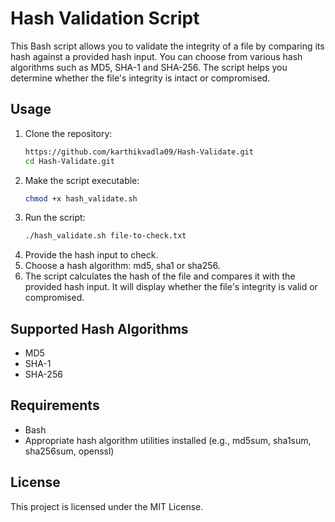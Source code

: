 # Hash Validation Script

This Bash script allows you to validate the integrity of a file by comparing its hash against a provided hash input. You can choose from various hash algorithms such as MD5, SHA-1 and SHA-256. The script helps you determine whether the file's integrity is intact or compromised.

## Usage

1. Clone the repository:
   ```bash
   https://github.com/karthikvadla09/Hash-Validate.git
   cd Hash-Validate.git
   ```
2. Make the script executable:
   ```bash
   chmod +x hash_validate.sh
   ```
3. Run the script:
   ```bash
   ./hash_validate.sh file-to-check.txt
   ```
4. Provide the hash input to check.
5. Choose a hash algorithm: md5, sha1 or sha256.
6. The script calculates the hash of the file and compares it with the provided hash input. It will display whether the file's integrity is valid or compromised.

## Supported Hash Algorithms

* MD5
* SHA-1
* SHA-256

## Requirements

* Bash
* Appropriate hash algorithm utilities installed (e.g., md5sum, sha1sum, sha256sum, openssl)

## License

This project is licensed under the MIT License.
